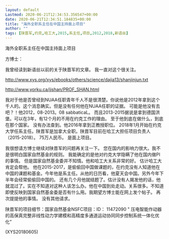 ```yaml
---
layout: default
Lastmod: 2020-06-21T12:34:53.356547+00:00
date: 2020-06-21T12:34:51.184835+00:00
title: "海外全职系主任在中国主持面上项目"
author: ""
tags: [陕晋军,约克,哈工大,2015,系主任,项目,2012,2018,新语丝]
---
```


海外全职系主任在中国主持面上项目

方博士：

我曾经读到新语丝以前的关于陕晋军的文章。 我一直对这个很关注。

http://www.xys.org/xys/ebooks/others/science/dajia13/shanjinjun.txt

http://www.yorku.ca/jjshan/PROF_SHAN.html

我对于他是否曾经到NUAA任职青年千人不是很清楚。你说他是2012年拿到这个千人的。这个消息确实。但是没有任何他在NUAA任职的证据。 可能是他没有去吧？！他2012，08-2013。08 sabbaticaL。 而且2013-2015据说是拿到德国洪堡。可以在3年，有12个月的不用在约克工作的理由。 至于他到底在做什么，到底在那个国家。 没有办法查到。他2016年拿到正教授职位。 2018年1月开始在约克大学任系主任。陕晋军是加拿大全职。陕晋军目前在哈工大担任项目负责人（2015-2018）。 75万人民币。 是面上项目。

我很想请方博士继续对陕晋军的问题再关注一下。 您在国内的影响力很大。我不是很明白国家自然基金的规则。 我能确定的是他对约克大学隐瞒了他在国内做PI的事情。 但是国家自然基金委并不知情。他和哈工大关系非常的好。 估计哈工大肯定会帮他。 他在2015-2017，是偷偷回中国做课题的，在约克没有人知道他在中国的课题和基金。今年他是系主任。从他的日历看，他夏天会中国。另外今年下半年会经常偷偷回中国的。 还有几个月他就结题了。估计没有人揭发他的话，他就混过了。实在不知道对这种人该怎么办。他在中国到处走动。关系很多。不知道即使反映到国家自然基金委是否有什么用。我期望方博士能在网上发个帖子。 再次提提他的事情。 没有其他请求。

陕晋军的项目细节：国家自然基金NSFC项目：ID： 11472090  " 压电智能作动器的高保真完整非线性动力学建模和高精度多通道运动协同同步控制系统一体化优化”

(XYS20180605)

